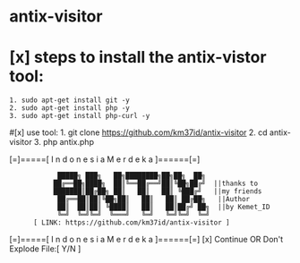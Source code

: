 # antix-visitor

# [x] steps to install the antix-vistor tool:
	1. sudo apt-get install git -y
	2. sudo apt-get install php -y
	3. sudo apt-get install php-curl -y

#[x] use tool:
	1. git clone https://github.com/km37id/antix-visitor
	2. cd antix-visitor
	3. php antix.php


[=]=====[  I  n  d  o  n  e  s  i  a    M  e  r  d  e  k  a  ]======[=]
                      
                █████╗ ███╗   ██╗████████╗██╗██╗  ██╗     
               ██╔══██╗████╗  ██║╚══██╔══╝██║╚██╗██╔╝  ||thanks to 
               ███████║██╔██╗ ██║   ██║   ██║ ╚███╔╝   ||my friends
                ██╔══██║██║╚██╗██║   ██║   ██║ ██╔██╗   ||Author
                ██║  ██║██║ ╚████║   ██║   ██║██╔╝ ██╗  ||by Kemet_ID
                ╚═╝  ╚═╝╚═╝  ╚═══╝   ╚═╝   ╚═╝╚═╝  ╚═╝    
          [ LINK: https://github.com/km37id/antix-visitor ]
[=]=====[  I  n  d  o  n  e  s  i  a    M  e  r  d  e  k  a  ]======[=]
[x] Continue OR Don't Explode File:[ Y/N ] 
